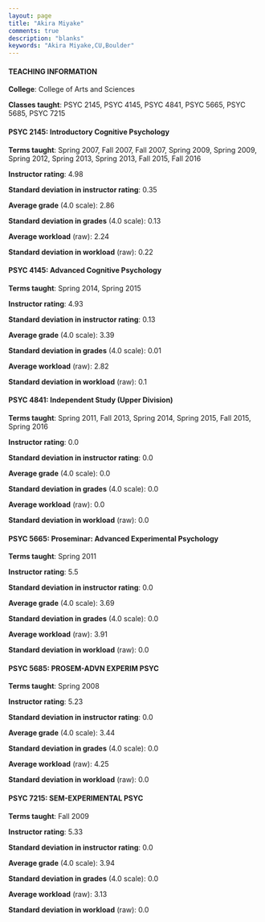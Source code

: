 ```yaml
---
layout: page
title: "Akira Miyake" 
comments: true
description: "blanks"
keywords: "Akira Miyake,CU,Boulder"
---
```

<head>
<script src="https://ajax.googleapis.com/ajax/libs/jquery/2.1.3/jquery.min.js"></script>
<script src="https://dl.dropboxusercontent.com/s/pc42nxpaw1ea4o9/highcharts.js?dl=0"></script>
<!-- <script src="../assets/js/highcharts.js"></script> -->
<style type="text/css">@font-face {
	font-family: "Bebas Neue";
	src: url(https://www.filehosting.org/file/details/544349/BebasNeue Regular.otf) format("opentype");
	}
	h1.Bebas { 
		font-family: "Bebas Neue", Verdana, Tahoma;
	}
</style>
</head>
	   
#### TEACHING INFORMATION

**College**: College of Arts and Sciences

**Classes taught**: PSYC 2145, PSYC 4145, PSYC 4841, PSYC 5665, PSYC 5685, PSYC 7215

#### PSYC 2145: Introductory Cognitive Psychology

**Terms taught**: Spring 2007, Fall 2007, Fall 2007, Spring 2009, Spring 2009, Spring 2012, Spring 2013, Spring 2013, Fall 2015, Fall 2016

**Instructor rating**: 4.98

**Standard deviation in instructor rating**: 0.35

**Average grade** (4.0 scale): 2.86

**Standard deviation in grades** (4.0 scale): 0.13

**Average workload** (raw): 2.24

**Standard deviation in workload** (raw): 0.22

#### PSYC 4145: Advanced Cognitive Psychology

**Terms taught**: Spring 2014, Spring 2015

**Instructor rating**: 4.93

**Standard deviation in instructor rating**: 0.13

**Average grade** (4.0 scale): 3.39

**Standard deviation in grades** (4.0 scale): 0.01

**Average workload** (raw): 2.82

**Standard deviation in workload** (raw): 0.1

#### PSYC 4841: Independent Study (Upper Division)

**Terms taught**: Spring 2011, Fall 2013, Spring 2014, Spring 2015, Fall 2015, Spring 2016

**Instructor rating**: 0.0

**Standard deviation in instructor rating**: 0.0

**Average grade** (4.0 scale): 0.0

**Standard deviation in grades** (4.0 scale): 0.0

**Average workload** (raw): 0.0

**Standard deviation in workload** (raw): 0.0

#### PSYC 5665: Proseminar: Advanced Experimental Psychology

**Terms taught**: Spring 2011

**Instructor rating**: 5.5

**Standard deviation in instructor rating**: 0.0

**Average grade** (4.0 scale): 3.69

**Standard deviation in grades** (4.0 scale): 0.0

**Average workload** (raw): 3.91

**Standard deviation in workload** (raw): 0.0

#### PSYC 5685: PROSEM-ADVN EXPERIM PSYC

**Terms taught**: Spring 2008

**Instructor rating**: 5.23

**Standard deviation in instructor rating**: 0.0

**Average grade** (4.0 scale): 3.44

**Standard deviation in grades** (4.0 scale): 0.0

**Average workload** (raw): 4.25

**Standard deviation in workload** (raw): 0.0

#### PSYC 7215: SEM-EXPERIMENTAL PSYC

**Terms taught**: Fall 2009

**Instructor rating**: 5.33

**Standard deviation in instructor rating**: 0.0

**Average grade** (4.0 scale): 3.94

**Standard deviation in grades** (4.0 scale): 0.0

**Average workload** (raw): 3.13

**Standard deviation in workload** (raw): 0.0

